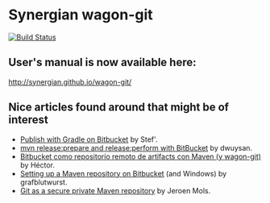 # Synergian wagon-git

[![Build Status](https://drone.io/github.com/synergian/wagon-git/status.png)](https://drone.io/github.com/synergian/wagon-git/latest)

## User's manual is now available here:

http://synergian.github.io/wagon-git/

## Nice articles found around that might be of interest

- [Publish with Gradle on Bitbucket](https://medium.com/@Mul0w/publish-with-gradle-on-bitbucket-1463236dc460) by Stef'.
- [mvn release:prepare and release:perform with BitBucket](https://dwuysan.wordpress.com/2015/10/29/mvn-releaseprepare-and-releaseperform-with-bitbucket/) by dwuysan.
- [Bitbucket como repositorio remoto de artifacts con Maven (y wagon-git)](https://hectordeveloper.wordpress.com/2014/12/18/bitbucket-como-repositorio-remoto-de-artifacts-con-maven-y-wagon-git/) by Héctor.
- [Setting up a Maven repository on Bitbucket](https://plebcode.wordpress.com/2015/08/04/setting-up-a-maven-repository-on-bitbucket/) (and Windows) by grafblutwurst.
- [Git as a secure private Maven repository](http://jeroenmols.com/blog/2016/02/05/wagongit/) by Jeroen Mols. 
